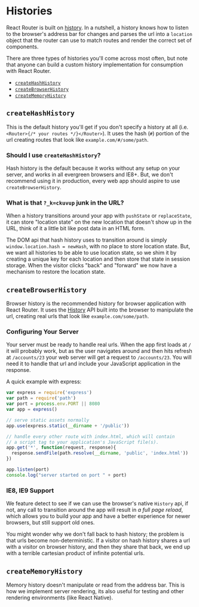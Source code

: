 # Histories

React Router is built on [history](https://github.com/rackt/history).
In a nutshell, a history knows how to listen to the browser's address
bar for changes and parses the url into a `location` object that the
router can use to match routes and render the correct set of components.

There are three types of histories you'll come across most often, but
note that anyone can build a custom history implementation for
consumption with React Router.

- [`createHashHistory`](#createHashHistory)
- [`createBrowserHistory`](#createBrowserHistory)
- [`createMemoryHistory`](#createMemoryHistory)

## `createHashHistory`

This is the default history you'll get if you don't specify a history at
all (i.e. `<Router>{/* your routes */}</Router>`). It uses the hash
(`#`) portion of the url creating routes that look like
`example.com/#/some/path`.

### Should I use `createHashHistory`?

Hash history is the default because it works without any setup on your
server, and works in all evergreen browsers and IE8+. But, we don't
recommend using it in production, every web app should aspire
to use `createBrowserHistory`.

### What is that `?_k=ckuvup` junk in the URL?

When a history transitions around your app with `pushState` or
`replaceState`, it can store "location state" on the new location that
doesn't show up in the URL, think of it a little bit like post data in
an HTML form.

The DOM api that hash history uses to transition around is simply
`window.location.hash = newHash`, with no place to store location state.
But, we want all histories to be able to use location state, so we shim
it by creating a unique key for each location and then store that state
in session storage. When the visitor clicks "back" and "forward" we now
have a mechanism to restore the location state.

## `createBrowserHistory`

Browser history is the recommended history for browser application with
React Router. It uses the [History](https://developer.mozilla.org/en-US/docs/Web/API/History)
API built into the browser to manipulate the url, creating real urls that
look like `example.com/some/path`.

### Configuring Your Server

Your server must be ready to handle real urls. When the app first loads
at `/` it will probably work, but as the user navigates around and then
hits refresh at `/accounts/23` your web server will get a request to
`/accounts/23`. You will need it to handle that url and include your
JavaScript application in the response.

A quick example with express:

```js
var express = require('express')
var path = require('path')
var port = process.env.PORT || 8080
var app = express()

// serve static assets normally
app.use(express.static(__dirname + '/public'))

// handle every other route with index.html, which will contain
// a script tag to your application's JavaScript file(s).
app.get('*', function(request, response){
  response.sendFile(path.resolve(__dirname, 'public', 'index.html'))
})

app.listen(port)
console.log("server started on port " + port)
```

### IE8, IE9 Support

We feature detect to see if we can use the browser's native `History`
api, if not, any call to transition around the app will result in _a
full page reload_, which allows you to build your app and have a better
experience for newer browsers, but still support old ones.

You might wonder why we don't fall back to hash history; the problem is
that urls become non-deterministic. If a visitor on hash history shares
a url with a visitor on browser history, and then they share that back,
we end up with a terrible cartesian product of infinite potential
urls.

## `createMemoryHistory`

Memory history doesn't manipulate or read from the address bar. This is
how we implement server rendering, its also useful for testing and other
rendering environments (like React Native).

